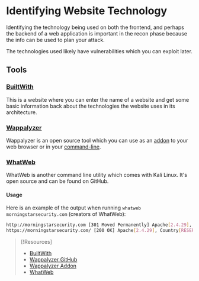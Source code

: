 
# Identifying Website Technology
Identifying the technology being used on both the frontend, and perhaps the backend of a web application is important in the recon phase because the info can be used to plan your attack.

The technologies used likely have vulnerabilities which you can exploit later.
## Tools

### [BuiltWith](https://builtwith.com)
This is a website where you can enter the name of a website and get some basic information back about the technologies the website uses in its architecture.
### [Wappalyzer](https://addons.mozilla.org/addon/wappalyzer)
Wappalyzer is an open source tool which you can use as an [addon](https://addons.mozilla.org/addon/wappalyzer) to your web browser or in your [command-line](https://github.com/wappalyzer/wappalyzer).

### [WhatWeb](https://github.com/urbanadventurer/WhatWeb)
WhatWeb is another command line utility which comes with Kali Linux. It's open source and can be found on GitHub.
#### Usage
Here is an example of the output when running `whatweb morningstarsecurity.com` (creators of WhatWeb):
```bash
http://morningstarsecurity.com [301 Moved Permanently] Apache[2.4.29], Country[RESERVED][ZZ], HTTPServer[Apache/2.4.29], IP[104.225.220.14], RedirectLocation[https://morningstarsecurity.com/], UncommonHeaders[x-redirect-by], x-pingback[http://morningstarsecurity.com/xmlrpc.php]
https://morningstarsecurity.com/ [200 OK] Apache[2.4.29], Country[RESERVED][ZZ], Google-Analytics[Universal][UA-791888-17], HTML5, HTTPServer[Apache/2.4.29], IP[104.225.220.14], JQuery[3.6.4], Open-Graph-Protocol[website], Script[application/ld+json,text/javascript], Title[Home - MorningStar Security], WordPress, WordpressSuperCache
```

> [!Resources]
> - [BuiltWith](https://builtwith.com)
> - [Wappalyzer GitHub](https://github.com/wappalyzer/wappalyzer)
> - [Wappalyzer Addon](https://addons.mozilla.org/addon/wappalyzer)
> - [WhatWeb](https://github.com/urbanadventurer/WhatWeb)

